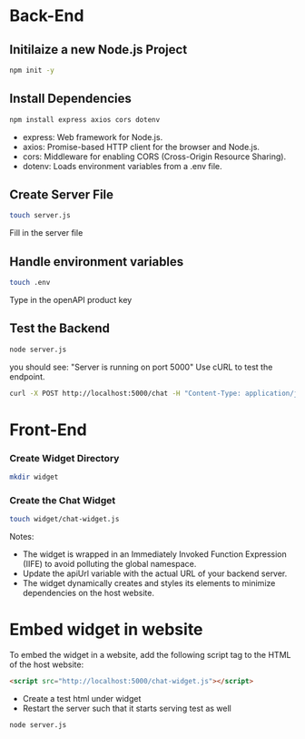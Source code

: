 # Back-End
## Initilaize a new Node.js Project
```bash
npm init -y
```
## Install Dependencies
```bash
npm install express axios cors dotenv
```
- express: Web framework for Node.js.
- axios: Promise-based HTTP client for the browser and Node.js.
- cors: Middleware for enabling CORS (Cross-Origin Resource Sharing).
- dotenv: Loads environment variables from a .env file.
## Create Server File
```bash
touch server.js
```
Fill in the server file

## Handle environment variables
```bash
touch .env
```
Type in the openAPI product key

## Test the Backend 
```bash
node server.js
```
you should see: "Server is running on port 5000"
Use cURL to test the endpoint.
```bash
curl -X POST http://localhost:5000/chat -H "Content-Type: application/json" -d '{"message": "Hello"}'
```
# Front-End
### Create Widget Directory
```bash
mkdir widget
```
### Create the Chat Widget
```bash
touch widget/chat-widget.js
```
Notes:

- The widget is wrapped in an Immediately Invoked Function Expression (IIFE) to avoid polluting the global namespace.
- Update the apiUrl variable with the actual URL of your backend server.
- The widget dynamically creates and styles its elements to minimize dependencies on the host website.


# Embed widget in website 
To embed the widget in a website, add the following script tag to the HTML of the host website:
```html
<script src="http://localhost:5000/chat-widget.js"></script>
```
- Create a test html under widget 
- Restart the server such that it starts serving test as well
```bash
node server.js
```